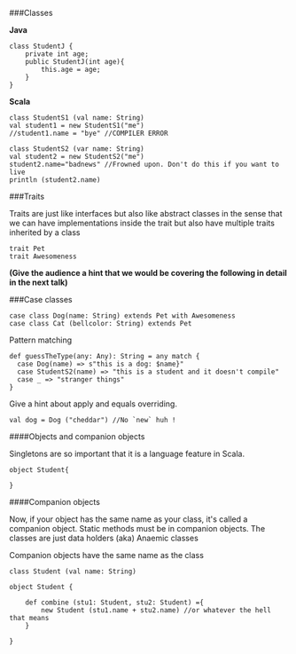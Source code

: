 ###Classes

**Java** 

```
class StudentJ {
	private int age;
	public StudentJ(int age){
		this.age = age;
	}
}
```

**Scala**

```
class StudentS1 (val name: String)
val student1 = new StudentS1("me")
//student1.name = "bye" //COMPILER ERROR
```

```
class StudentS2 (var name: String)
val student2 = new StudentS2("me")
student2.name="badnews" //Frowned upon. Don't do this if you want to live
println (student2.name)
```

###Traits

Traits are just like interfaces but also like abstract classes in the sense that we can have implementations inside the trait but also have multiple traits inherited by a class

```
trait Pet
trait Awesomeness

```

**(Give the audience a hint that we would be covering the following in detail in the next talk)**

###Case classes 

```
case class Dog(name: String) extends Pet with Awesomeness
case class Cat (bellcolor: String) extends Pet
```

Pattern matching

```
def guessTheType(any: Any): String = any match {
  case Dog(name) => s"this is a dog: $name}"
  case StudentS2(name) => "this is a student and it doesn't compile"
  case _ => "stranger things"
}

```
Give a hint about apply and equals overriding.

```
val dog = Dog ("cheddar") //No `new` huh !
```

####Objects and companion objects

Singletons are so important that it is a language feature in Scala. 

```
object Student{

}
```

####Companion objects

Now, if your object has the same name as your class, it's called a companion object. Static methods must be in companion objects. The classes are just data holders (aka) Anaemic classes

Companion objects have the same name as the class 

```
class Student (val name: String)

object Student {

	def combine (stu1: Student, stu2: Student) ={
		new Student (stu1.name + stu2.name) //or whatever the hell that means
	}

}
```


